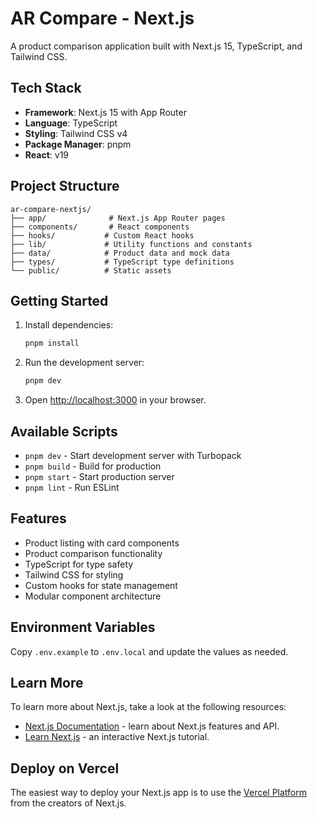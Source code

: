 # AR Compare - Next.js

A product comparison application built with Next.js 15, TypeScript, and Tailwind CSS.

## Tech Stack

- **Framework**: Next.js 15 with App Router
- **Language**: TypeScript
- **Styling**: Tailwind CSS v4
- **Package Manager**: pnpm
- **React**: v19

## Project Structure

```
ar-compare-nextjs/
├── app/              # Next.js App Router pages
├── components/       # React components
├── hooks/           # Custom React hooks
├── lib/             # Utility functions and constants
├── data/            # Product data and mock data
├── types/           # TypeScript type definitions
└── public/          # Static assets
```

## Getting Started

1. Install dependencies:
   ```bash
   pnpm install
   ```

2. Run the development server:
   ```bash
   pnpm dev
   ```

3. Open [http://localhost:3000](http://localhost:3000) in your browser.

## Available Scripts

- `pnpm dev` - Start development server with Turbopack
- `pnpm build` - Build for production
- `pnpm start` - Start production server
- `pnpm lint` - Run ESLint

## Features

- Product listing with card components
- Product comparison functionality
- TypeScript for type safety
- Tailwind CSS for styling
- Custom hooks for state management
- Modular component architecture

## Environment Variables

Copy `.env.example` to `.env.local` and update the values as needed.

## Learn More

To learn more about Next.js, take a look at the following resources:

- [Next.js Documentation](https://nextjs.org/docs) - learn about Next.js features and API.
- [Learn Next.js](https://nextjs.org/learn) - an interactive Next.js tutorial.

## Deploy on Vercel

The easiest way to deploy your Next.js app is to use the [Vercel Platform](https://vercel.com/new?utm_medium=default-template&filter=next.js&utm_source=create-next-app&utm_campaign=create-next-app-readme) from the creators of Next.js.